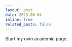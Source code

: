 ```yaml
---
layout: post
date: 2023-06-04
inline: true
related_posts: false
---
```


Start my own academic page.
